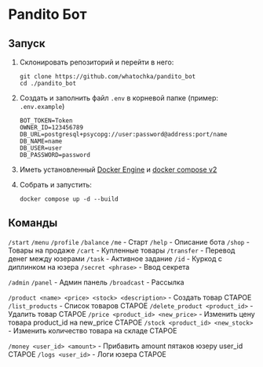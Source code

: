 # Pandito Бот

## Запуск

1. Склонировать репозиторий и перейти в него:

    ```
    git clone https://github.com/whatochka/pandito_bot
    cd ./pandito_bot
    ```

2. Создать и заполнить файл `.env` в корневой папке (пример: `.env.example`)
    ```
    BOT_TOKEN=Token
    OWNER_ID=123456789
    DB_URL=postgresql+psycopg://user:password@address:port/name
    DB_NAME=name
    DB_USER=user
    DB_PASSWORD=password
    ```
3. Иметь установленный [Docker Engine](https://docs.docker.com/engine/) и [docker compose v2](https://docs.docker.com/compose/releases/migrate/)
4. Собрать и запустить:

    ```
    docker compose up -d --build
    ```


## Команды

`/start` `/menu` `/profile` `/balance` `/me` - Старт
`/help` - Описание бота
`/shop` - Товары на продаже
`/cart` - Купленные товары
`/transfer` - Перевод денег между юзерами
`/task` - Активное задание
`/id` - Куркод с диплинком на юзера
`/secret <phrase>` - Ввод секрета

`/admin` `/panel` - Админ панель
`/broadcast` - Рассылка

`/product <name> <price> <stock> <description>` - Создать товар  СТАРОЕ
`/list_products` - Список товаров  СТАРОЕ
`/delete_product <product_id>` - Удалить товар  СТАРОЕ
`/price <product_id> <new_price>` - Изменить цену товара product_id на new_price  СТАРОЕ
`/stock <product_id> <new_stock>` - Изменить количество товара на складе  СТАРОЕ

`/money <user_id> <amount>` - Прибавить amount пятаков юзеру user_id  СТАРОЕ
`/logs <user_id>` - Логи юзера  СТАРОЕ
